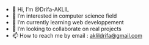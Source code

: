 - 👋 Hi, I’m @Drifa-AKLIL
- 👀 I’m interested in computer science field
- 🌱 I’m currently learning web developpement
- 💞️ I’m looking to collaborate on real projects
- 📫 How to reach me by email : aklildrifa@gmail.com

<!---
Drifa-AKLIL/Drifa-AKLIL is a ✨ special ✨ repository because its `README.md` (this file) appears on your GitHub profile.
You can click the Preview link to take a look at your changes.
--->
